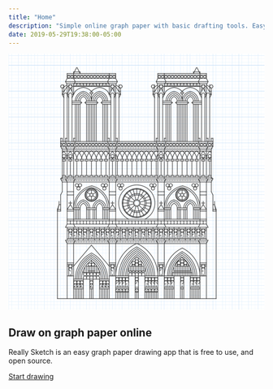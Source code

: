 ```yaml
---
title: "Home"
description: "Simple online graph paper with basic drafting tools. Easy to use. Create your own precision drawings, floor plans, and blueprints for free."
date: 2019-05-29T19:38:00-05:00
---
```


<aside>
  <img src="png/hero.png" alt="Example graph paper drawing of Notre-Dame cathedral" />
</aside>
<article class="hero">
  <h2>Draw on graph paper online</h2>
  <p>Really Sketch is an easy graph paper drawing app that is free to use, and open source.</p>
  <p class="cta"><a href="/app/">Start drawing</a></p>
</article>